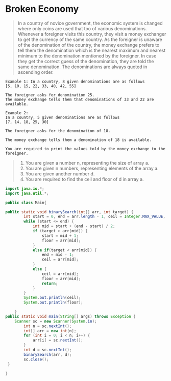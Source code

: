 # Broken Economy

> In a country of novice government, the economic system is changed where only coins are used that too of various denominations. Whenever a foreigner visits this country, they visit a money exchanger to get the currency of the same country. As the foreigner is unaware of the denomination of the country, the money exchange prefers to tell them the denomination which is the nearest maximum and nearest minimum to the denomination mentioned by the foreigner. In case they get the correct guess of the denomination, they are told the same denomination. The denominations are always quoted in ascending order.

```text
Example 1: In a country, 8 given denominations are as follows
[5, 10, 15, 22, 33, 40, 42, 55]

The foreigner asks for denomination 25.
The money exchange tells them that denominations of 33 and 22 are available.

Example 2:
In a country, 5 given denominations are as follows
[7, 14, 18, 25, 30]

The foreigner asks for the denomination of 18.

The money exchange tells them a denomination of 18 is available.

You are required to print the values told by the money exchange to the foreigner.
```

> 1.  You are given a number n, representing the size of array a.
> 2.  You are given n numbers, representing elements of the array a.
> 3.  You are given another number d.
> 4.  You are required to find the ceil and floor of d in array a.

```java
import java.io.*;
import java.util.*;

public class Main{

public static void binarySearch(int[] arr, int target) {
        int start = 0, end = arr.length - 1, ceil = Integer.MAX_VALUE, floor = Integer.MIN_VALUE;
        while (start <= end) {
            int mid = start + (end - start) / 2;
            if (target > arr[mid]) {
                start = mid + 1;
                floor = arr[mid];
            }
            else if(target < arr[mid]) {
                end = mid - 1;
                ceil = arr[mid];
            }
            else {
                ceil = arr[mid];
                floor = arr[mid];
                return;
            }
        }
        System.out.println(ceil);
        System.out.println(floor);

    }
public static void main(String[] args) throws Exception {
    Scanner sc = new Scanner(System.in);
        int n = sc.nextInt();
        int[] arr = new int[n];
        for (int i = 0; i < n; i++) {
            arr[i] = sc.nextInt();
        }
        int d = sc.nextInt();
        binarySearch(arr, d);
        sc.close();
 }

}
```

